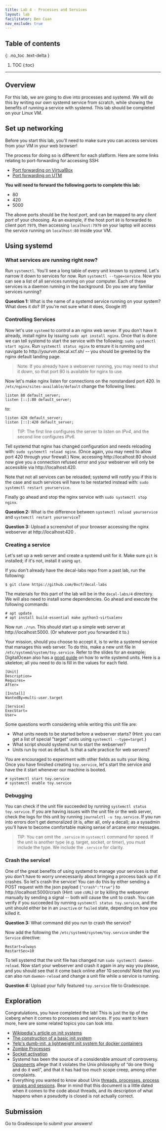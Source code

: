```yaml
---
title: Lab 4 - Processes and Services
layout: lab
facilitator: Ben Cuan
nav_exclude: true
---
```


## Table of contents
{: .no_toc .text-delta }

1. TOC
{:toc}

---

## Overview
For this lab, we are going to dive into processes and systemd. We will do this by writing our own systemd service from scratch, while showing the benefits of running a service with systemd. This lab should be completed on your Linux VM.

## Set up networking
Before you start this lab, you'll need to make sure you can access services from your VM in your web browser!

The process for doing so is different for each platform. Here are some links relating to port-forwarding for accessing SSH:
 - [Port forwarding on VirtualBox](https://nsrc.org/workshops/2014/sanog23-virtualization/raw-attachment/wiki/Agenda/ex-virtualbox-portforward-ssh.htm)
 - [Port forwarding on UTM](https://medium.com/@lizrice/linux-vms-on-an-m1-based-mac-with-vscode-and-utm-d73e7cb06133)


**You will need to forward the following ports to complete this lab:**
 - 80
 - 420
 - 5000

The above ports should be the *host port*, and can be mapped to any *client port* of your choosing. As an example, if the host port `80` is forwarded to client port `7979`, then accessing `localhost:7979` on your laptop will access the service running on `localhost:80` inside your VM.

## Using systemd
### What services are running right now?
Run `systemctl`. You'll see a long table of every unit known to systemd.
Let's narrow it down to services for now. Run `systemctl --type=service`. Now you can see a list of all services running on your computer. Each of these services is a daemon running in the background. Do you see any familiar services running?

**Question 1:** What is the name of a systemd service running on your system? What does it do? (If you're not sure what it does, Google it!)

### Controlling Services
Now let's use `systemd` to control a an nginx web server. If you don't have it already, install nginx by issuing `sudo apt install nginx`. Once that is done we can tell systemd to start the service with the following: `sudo systemctl start nginx`. Run `systemctl status nginx` to ensure it is running and navigate to http://*yourvm*.decal.xcf.sh/ -- you should be greeted by the nginx default landing page.

> Note: If you already have a webserver running, you may need to
> shut it down, so that port 80 is available for nginx to use.

Now let's make nginx listen for connections on the nonstandard port 420. In `/etc/nginx/sites-available/default` change the following lines:

```nginx
listen 80 default_server;
listen [::]:80 default_server;
```

to:

```nginx
listen 420 default_server;
listen [::]:420 default_server;
```

> TIP: The first line configures the server to listen on _IPv4_, and
> the second line configures _IPv6_.

Tell systemd that nginx has changed configuration and needs reloading with: `sudo systemctl reload nginx`.
(Once again, you may need to allow port 420 through your firewall.)
Now, accessing http://localhost:80 should now give you a connection refused error and your webserver will only be accessible via http://localhost:420.

Note that not all services can be reloaded; systemd will notify you if this is the case and such services will have to be restarted instead with: `sudo systemctl restart yourservice`.

Finally go ahead and stop the nginx service with `sudo systemctl stop nginx`.

**Question 2:** What is the difference between `systemctl reload yourservice` and `systemctl restart yourservice`?

**Question 3:** Upload a screenshot of your browser accessing the nginx webserver at http://localhost:420 .

### Creating a service
Let's set up a web server and create a systemd unit for it. Make sure `git` is installed; if it's not, install it using `apt`.

If you don't already have the decal-labs repo from a past lab, run the following:

```
$ git clone https://github.com/0xcf/decal-labs
```

The materials for this part of the lab will be in the `decal-labs/4` directory.
We will also need to install some dependencies. Go ahead and execute the following commands:

```
# apt update
# apt install build-essential make python3-virtualenv
```

Now run `./run`. This should start up a simple web server at http://localhost:5000. (Or whatever port you forwarded it to.)

Your mission, should you choose to accept it, is to write a systemd service that manages this web server. To do this, make a new unit file in `/etc/systemd/system/toy.service`. Refer to the slides for an example; DigitalOcean also has a [good guide](https://www.digitalocean.com/community/tutorials/understanding-systemd-units-and-unit-files) on how to write systemd units. Here is a skeleton; all you need to do is fill in the values for each field.

```systemd
[Unit]
Description=
Requires=
After=

[Install]
WantedBy=multi-user.target

[Service]
ExecStart=
User=
```

Some questions worth considering while writing this unit file are:
* What units needs to be started before a webserver starts? (Hint: you can get a list of special "target" units using `systemctl --type=target`.)
* What script should systemd run to start the webserver?
* Units run by root as default. Is that a safe practice for web servers?

You are encouraged to experiment with other fields as suits your liking.
Once you have finished creating `toy.service`, let's start the service and have the it start whenever our machine is booted.

```
# systemctl start toy.service
# systemctl enable toy.service
```

### Debugging
You can check if the unit file succeeded by running `systemctl status toy.service`. If you are having issues with the unit file or the web server, check the logs for this unit by running `journalctl -u toy.service`.  If you run into errors don't get demoralized (it is, after all, only a decal); as a sysadmin you'll have to become comfortable making sense of arcane error messages.

> TIP: You can omit the `.service` in `systemctl` command for
> speed. If the unit is another type (e.g. target, socket, or timer),
> you must include the type. We include the `.service` for clarity.

### Crash the service!
One of the great benefits of using systemd to manage your services is that you don't have to worry unnecessarily about bringing a process back up if it crashes. So let's crash the service! You can do this by either sending a POST request with the json payload `{"crash":"true"}` to http://localhost:5000/crash (Hint: use `cURL`) or by killing the webserver manually by sending a signal -- both will cause the unit to crash. You can verify if you succeeded by running `systemctl status toy.service`, and the unit should either be in an `inactive` or `failed` state, depending on how you killed it.

**Question 3:** What command did you run to crash the service?

Now add the following the `/etc/systemd/system/toy.service` under the `Service` directive:

```systemd
Restart=always
RestartSec=10
```

To tell systemd that the unit file has changed run `sudo systemctl daemon-reload`. Now start your webserver and crash it again in any way you please, and you should see that it come back online after 10 seconds! Note that you can also run `daemon-reload` and change a unit file while a service is running.

**Question 4:** Upload your fully featured `toy.service` file to Gradescope.

## Exploration
Congratulations, you have completed the lab! This is just the tip of the iceberg when it comes to processes and services. If you want to learn more, here are some related topics you can look into.
- [Wikipedia's article on init systems](https://en.wikipedia.org/wiki/Init)
- [The construction of a basic init system](https://felipec.wordpress.com/2013/11/04/init/)
- [Yelp's dumb-init, a lightweight init system for docker containers](https://engineeringblog.yelp.com/2016/01/dumb-init-an-init-for-docker.html)
- [Zombie Processes](https://www.howtogeek.com/119815/htg-explains-what-is-a-zombie-process-on-linux/)
- [Socket activation](http://0pointer.de/blog/projects/socket-activated-containers.html)
- Systemd has been the source of a considerable amount of controversy. [Opponents](http://without-systemd.org/wiki/index.php/Main_Page) allege that it violates the Unix philosophy of “do one thing and do it well”, and that it has had too much scope creep, among other complaints.
- Everything you wanted to know about Unix [threads, processes, process groups and sessions](https://www.win.tue.nl/~aeb/linux/lk/lk-10.html). Bear in mind that this document is a little dated when it comes to the code about threads, and its description of what happens when a pseudotty is closed is not actually correct.

## Submission

Go to Gradescope to submit your answers!

